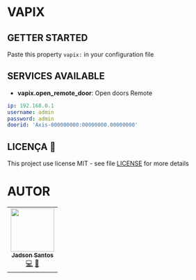 # VAPIX

## GETTER STARTED

Paste this property `vapix:` in your configuration file

## SERVICES AVAILABLE

* **vapix.open_remote_door**: Open doors Remote


```yaml
ip: 192.168.0.1
username: admin
password: admin
doorid: 'Axis-000000000:00000000.00000000'
```


## LICENÇA 📝

This project use license MIT - see file [LICENSE](LICENSE) for more details
# AUTOR

<table>
  <tr>
    <td align="center"><a href="https://github.com/jadson179"><img src="https://avatars0.githubusercontent.com/u/42282908?s=460&u=79ce909209ebf14da91a2d2517c9b0f9e378a4e1&v=4" width="100px;" alt=""/><br /><sub><b>Jadson Santos</b></sub></a><br /><a href="https://github.com/jadson179/vapix/commits?author=jadson179" title="Code">💻</a> <a href="https://github.com/jadson179" title="Design">🎨</a></td>
  <tr>
</table>

